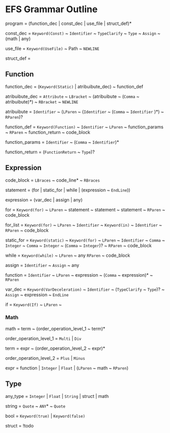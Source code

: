 # EFS Grammar Outline

program = (function_dec | const_dec | use_file | struct_def)*

const_dec = `Keyword(Const)` ~ `Identifier` ~ `TypeClarify` ~ `Type` ~ `Assign` ~ (math | any)

use_file = `Keyword(UseFile)` ~ Path ~ `NEWLINE`

struct_def = 

## Function

function_dec = (`Keyword(Static)` | atribuibute_dec) ~ function_def

atribuibute_dec = `Attribute` ~ `LBracket` ~ (atribuibute ~ (`Comma` ~ atribuibute)*) ~ `RBracket` ~ `NEWLINE`

atribuibute = `Identifier` ~ (`LParen` ~ (`Identifier` ~ (`Comma` ~ `Identifier` )*) ~ `RParen`)?

function_def = `Keyword(Function)` ~ `Identifier` ~ `LParen` ~ function_params ~ `RParen` ~ function_return ~  code_block

function_params = `Identifier` ~ (`Comma` ~ `Identifier`)*

function_return = (`FunctionReturn` ~ `Type`)?

## Expression

code_block = `LBraces` ~ code_line* ~ `RBraces`

statement = (for | static_for | while | (expression ~ `EndLine`))

expression = (var_dec | assign | any)

for = `Keyword(for)` ~ `LParen` ~ statement ~ statement ~ statement ~ `RParen` ~ code_block

for_list = `Keyword(for)` ~ `LParen` ~ `Identifier` ~ `Keyword(in)` ~ `Identifier` ~ `RParen` ~ code_block

static_for = `Keyword(static)` ~ `Keyword(for)` ~ `LParen` ~ `Identifier` ~ `Comma` ~ `Integer` ~ `Comma` ~ `Integer` ~ (`Comma` ~ `Integer`)? ~ `RParen` ~ code_block

while = `Keyword(while)` ~ `LParen` ~ any `RParen` ~ code_block

assign = `Identifier` ~ `Assign` ~ any

function = `Identifier` ~ `LParen` ~ expression ~ (`Comma` ~ expression)* ~ `RParen`

var_dec = `Keyword(VarDeceleration)` ~ `Identifier` ~ (`TypeClarify` ~ `Type`)? ~ `Assign` ~ expression ~ `EndLine`

if = `Keyword(If)` ~ `LParen` ~ 


### Math

math = term ~ (order_operation_level_1 ~ term)*

order_operation_level_1 = `Multi` | `Div`

term = expr ~ (order_operation_level_2 ~ expr)*

order_operation_level_2 = `Plus` | `Minus`

expr = function | `Integer` | `Float` | (`LParen` ~ math ~ `RParen`)

## Type

any_type = `Integer` | `Float` | `String` | struct | math

string = `Quote` ~ `ANY`* ~ `Quote`

bool = `Keyword(true)` | `Keyword(false)`

struct = !todo